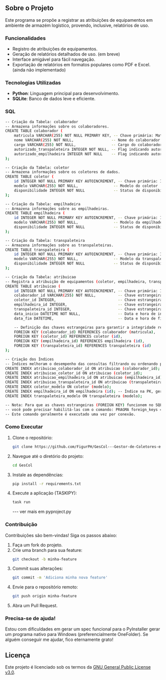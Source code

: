 ## Sobre o Projeto

Este programa se propõe a registrar as atribuições de equipamentos em ambiente de armazém logístico, provendo, inclusive, relatórios de uso.

### Funcionalidades

- Registro de atribuições de equipamentos.
- Geração de relatórios detalhados de uso. (em breve)
- Interface amigável para fácil navegação.
- Exportação de relatórios em formatos populares como PDF e Excel. (ainda não implementado)

### Tecnologias Utilizadas

- **Python**: Linguagem principal para desenvolvimento.
- **SQLite**: Banco de dados leve e eficiente.

### SQL
```bash
-- Criação da Tabela: colaborador
-- Armazena informações sobre os colaboradores.
CREATE TABLE colaborador (
    matricula VARCHAR(255) NOT NULL PRIMARY KEY, -- Chave primária: Matrícula única do colaborador
    nome VARCHAR(255) NOT NULL,                 -- Nome do colaborador
    cargo VARCHAR(255) NOT NULL,                -- Cargo do colaborador
    autorizado_transpaleteira INTEGER NOT NULL, -- Flag indicando autorização para transpaleteira (0=Não, 1=Sim)
    autorizado_empilhadeira INTEGER NOT NULL    -- Flag indicando autorização para empilhadeira (0=Não, 1=Sim)
);

-- Criação da Tabela: coletor
-- Armazena informações sobre os coletores de dados.
CREATE TABLE coletor (
    id INTEGER NOT NULL PRIMARY KEY AUTOINCREMENT, -- Chave primária: ID único do coletor (auto-incremento)
    modelo VARCHAR(255) NOT NULL,                -- Modelo do coletor
    disponibilidade INTEGER NOT NULL             -- Status de disponibilidade (ex: 1=Disponível, 0=Indisponível)
);

-- Criação da Tabela: empilhadeira
-- Armazena informações sobre as empilhadeiras.
CREATE TABLE empilhadeira (
    id INTEGER NOT NULL PRIMARY KEY AUTOINCREMENT, -- Chave primária: ID único da empilhadeira (auto-incremento)
    modelo VARCHAR(255) NOT NULL,                -- Modelo da empilhadeira
    disponibilidade INTEGER NOT NULL             -- Status de disponibilidade (ex: 1=Disponível, 0=Indisponível)
);

-- Criação da Tabela: transpaleteira
-- Armazena informações sobre as transpaleteiras.
CREATE TABLE transpaleteira (
    id INTEGER NOT NULL PRIMARY KEY AUTOINCREMENT, -- Chave primária: ID único da transpaleteira (auto-incremento)
    modelo VARCHAR(255) NOT NULL,                -- Modelo da transpaleteira
    disponibilidade INTEGER NOT NULL             -- Status de disponibilidade (ex: 1=Disponível, 0=Indisponível)
);

-- Criação da Tabela: atribuicao
-- Registra a atribuição de equipamentos (coletor, empilhadeira, transpaleteira) a colaboradores.
CREATE TABLE atribuicao (
    id INTEGER NOT NULL PRIMARY KEY AUTOINCREMENT, -- Chave primária: ID único da atribuição (auto-incremento)
    colaborador_id VARCHAR(255) NOT NULL,          -- Chave estrangeira referenciando colaborador(matricula)
    coletor_id INTEGER,                            -- Chave estrangeira referenciando coletor(id)
    empilhadeira_id INTEGER,                       -- Chave estrangeira referenciando empilhadeira(id)
    transpaleteira_id INTEGER,                     -- Chave estrangeira referenciando transpaleteira(id)
    data_inicio DATETIME NOT NULL,                 -- Data e hora de início da atribuição
    data_fim DATETIME,                             -- Data e hora de fim da atribuição (pode ser NULL se ativa)

    -- Definição das chaves estrangeiras para garantir a integridade referencial
    FOREIGN KEY (colaborador_id) REFERENCES colaborador (matricula),
    FOREIGN KEY (coletor_id) REFERENCES coletor (id),
    FOREIGN KEY (empilhadeira_id) REFERENCES empilhadeira (id),
    FOREIGN KEY (transpaleteira_id) REFERENCES transpaleteira (id)
);

-- Criação dos Índices
-- Índices melhoram o desempenho das consultas filtrando ou ordenando por estas colunas.
CREATE INDEX atribuicao_colaborador_id ON atribuicao (colaborador_id);
CREATE INDEX atribuicao_coletor_id ON atribuicao (coletor_id);
CREATE INDEX atribuicao_empilhadeira_id ON atribuicao (empilhadeira_id);
CREATE INDEX atribuicao_transpaleteira_id ON atribuicao (transpaleteira_id);
CREATE INDEX coletor_modelo ON coletor (modelo);
CREATE INDEX empilhadeira_id ON empilhadeira (id); -- Índice na PK, geralmente redundante mas presente na imagem
CREATE INDEX transpaleteira_modelo ON transpaleteira (modelo);

-- Nota: Para que as chaves estrangeiras (FOREIGN KEY) funcionem no SQLite,
-- você pode precisar habilitá-las com o comando: PRAGMA foreign_keys = ON;
-- Este comando geralmente é executado uma vez por conexão.
```

### Como Executar

1. Clone o repositório:
    ```bash
    git clone https://github.com/FigurPH/GesCol---Gestor-de-Coletores-e-Equipamentos-Log-sitcos.git GesCol
    ```
2. Navegue até o diretório do projeto:
    ```bash
    cd GesCol
    ```
3. Instale as dependências:
    ```bash
    pip install -r requirements.txt
    ```
4. Execute a aplicação (TASKIPY):
    ```bash
    task run
    ```
    --- ver mais em pyproject.py

### Contribuição

Contribuições são bem-vindas! Siga os passos abaixo:

1. Faça um fork do projeto.
2. Crie uma branch para sua feature:
    ```bash
    git checkout -b minha-feature
    ```
3. Commit suas alterações:
    ```bash
    git commit -m 'Adiciona minha nova feature'
    ```
4. Envie para o repositório remoto:
    ```bash
    git push origin minha-feature
    ```
5. Abra um Pull Request.

### Precisa-se de ajuda!

Estou com dificuldades em gerar um spec funcional para o PyInstaller gerar um programa nativo para Windows (preferencialmente OneFolder). Se alguém conseguir me ajudar, fico eternamente grato!

## Licença

Este projeto é licenciado sob os termos da [GNU General Public License v3.0](LICENSE).


